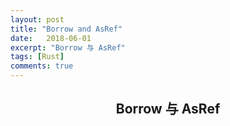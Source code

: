 ```yaml
---
layout: post
title: "Borrow and AsRef"
date:   2018-06-01
excerpt: "Borrow 与 AsRef"
tags: [Rust]
comments: true
---
```


<center><h2>Borrow 与 AsRef</h2></center>

<!--more-->

